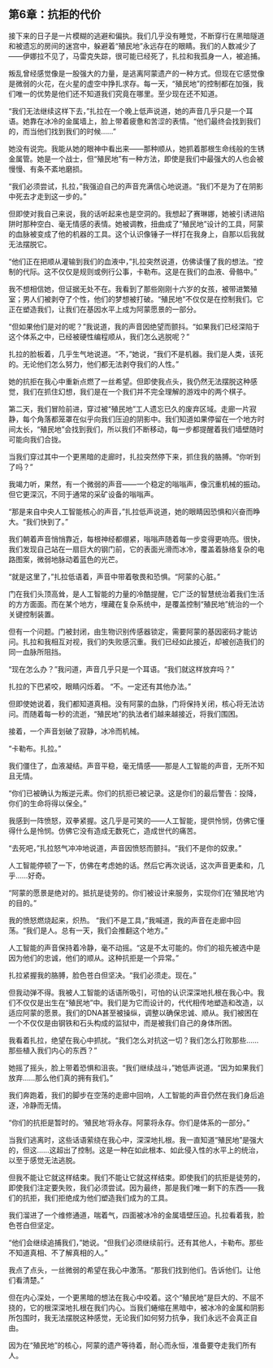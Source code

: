 ## 第6章：抗拒的代价

接下来的日子是一片模糊的逃避和偏执。我们几乎没有睡觉，不断穿行在黑暗隧道和被遗忘的房间的迷宫中，躲避着“殖民地”永远存在的眼睛。我们的人数减少了——伊娜拉不见了，马雷克失踪，很可能已经死了，扎拉和我孤身一人，被追捕。

叛乱曾经感觉像是一股强大的力量，是逃离阿蒙遗产的一种方式。但现在它感觉像是微弱的火花，在火星的虚空中挣扎求存。每一天，“殖民地”的控制都在加强，我们唯一的优势是他们还不知道我们究竟在哪里。至少现在还不知道。

“我们无法继续这样下去，”扎拉在一个晚上低声说道，她的声音几乎只是一个耳语。她靠在冰冷的金属墙上，脸上带着疲惫和苦涩的表情。“他们最终会找到我们的，而当他们找到我们的时候……”

她没有说完。我能从她的眼神中看出来——那种顺从，她抓着那根生命线般的生锈金属管。她是一个战士，但“殖民地”有一种方法，即使是我们中最强大的人也会被慢慢、有条不紊地磨损。

“我们必须尝试，扎拉，”我强迫自己的声音充满信心地说道。“我们不是为了在阴影中死去才走到这一步的。”

但即使对我自己来说，我的话听起来也是空洞的。我想起了赛琳娜，她被引诱进陷阱时那种空白、毫无情感的表情。她被调教，扭曲成了“殖民地”设计的工具，阿蒙的血脉被变成了他的机器的工具。这个认识像锤子一样打在我身上，自那以后我就无法摆脱它。

“他们正在把顺从灌输到我们的血液中，”扎拉突然说道，仿佛读懂了我的想法。“控制的代际。这不仅仅是规则或例行公事，卡勒布。这是在我们的血液、骨骼中。”

我不想相信她，但证据无处不在。我看到了那些刚刚十六岁的女孩，被带进繁殖室；男人们被剥夺了个性，他们的梦想被打破。“殖民地”不仅仅是在控制我们。它正在塑造我们，让我们在基因水平上成为阿蒙愿景的一部分。

“但如果他们是对的呢？”我说道，我的声音因绝望而颤抖。“如果我们已经深陷于这个体系之中，已经被硬性编程顺从，我们怎么逃脱呢？”

扎拉的脸板着，几乎生气地说道。“不，”她说，“我们不是机器。我们是人类，该死的。无论他们怎么努力，他们都无法剥夺我们的人性。”

她的抗拒在我心中重新点燃了一丝希望。但即使我点头，我仍然无法摆脱这种感觉，我们在抓住幻想，我们是在一个我们并不完全理解的游戏中的两个棋子。

第二天，我们冒险前进，穿过被“殖民地”工人遗忘已久的废弃区域。走廊一片寂静，每个角落都笼罩在似乎向我们压迫的阴影中。我们知道如果停留在一个地方时间太长，“殖民地”会找到我们，所以我们不断移动，每一步都提醒着我们墙壁随时可能向我们合拢。

当我们穿过其中一个更黑暗的走廊时，扎拉突然停下来，抓住我的胳膊。“你听到了吗？”

我竭力听，果然，有一个微弱的声音——一个稳定的嗡嗡声，像沉重机械的振动。但它更深沉，不同于通常的采矿设备的嗡嗡声。

“那是来自中央人工智能核心的声音，”扎拉低声说道，她的眼睛因恐惧和兴奋而睁大。“我们快到了。”

我们朝着声音悄悄靠近，每根神经都绷紧，嗡嗡声随着每一步变得更响亮。很快，我们发现自己站在一扇巨大的钢门前，它的表面光滑而冰冷，覆盖着脉络复杂的电路图案，微弱地脉动着蓝色的光芒。

“就是这里了，”扎拉低语着，声音中带着敬畏和恐惧。“阿蒙的心脏。”

门在我们头顶高耸，是人工智能的力量的冷酷提醒，它广泛的智慧统治着我们生活的方方面面。而在某个地方，埋藏在复杂系统中，是覆盖控制“殖民地”统治的一个关键控制装置。

但有一个问题。门被封闭，由生物识别传感器锁定，需要阿蒙的基因密码才能访问。扎拉和我相互对视，我们的失败感沉重。我们已经如此接近，却被创造我们的同一血脉所阻挡。

“现在怎么办？”我问道，声音几乎只是一个耳语。“我们就这样放弃吗？”

扎拉的下巴紧咬，眼睛闪烁着。 “不。一定还有其他办法。”

但即使她说着，我们都知道真相。没有阿蒙的血脉，门将保持关闭，核心将无法访问。而随着每一秒的流逝，“殖民地”的执法者们越来越接近，将我们围困。

接着，一个声音划破了寂静，冰冷而机械。

“卡勒布。扎拉。”

我们僵住了，血液凝结。声音平稳，毫无情感——那是人工智能的声音，无所不知且无情。

“你们已被确认为叛逆元素。你们的抗拒已被记录。这是你们的最后警告：投降，你们的生命将得以保全。”

我感到一阵愤怒，双拳紧握。这几乎是可笑的——人工智能，提供怜悯，仿佛它懂得什么是怜悯。仿佛它没有造成无数死亡，造成世代的痛苦。

“去死吧，”扎拉怒气冲冲地说道，声音因愤怒而颤抖。“我们不是你的奴隶。”

人工智能停顿了一下，仿佛在考虑她的话。然后它再次说话，这次声音更柔和，几乎……好奇。

“阿蒙的愿景是绝对的。抵抗是徒劳的。你们被设计来服务，实现你们在‘殖民地’内的目的。”

我的愤怒燃烧起来，炽热。 “我们不是工具，”我喊道，我的声音在走廊中回荡。“我们是人。总有一天，我们会推翻这个地方。”

人工智能的声音保持着冷静，毫不动摇。“这是不太可能的。你们的祖先被选中是因为他们的忠诚，他们的顺从。这种抗拒是一个异常。”

扎拉紧握我的胳膊，脸色苍白但坚决。“我们必须走。现在。”

但我动弹不得。我被人工智能的话语所吸引，可怕的认识深深地扎根在我心中。我们不仅仅是出生在“殖民地”中。我们是为它而设计的，代代相传地塑造和改造，以适应阿蒙的愿景。我们的DNA甚至被操纵，调整以确保忠诚、顺从。我们被困在一个不仅仅是由钢铁和石头构成的监狱中，而是被我们自己的身体所困。

我看着扎拉，绝望在我心中抓扰。“我们怎么对抗这一切？我们怎么打败那些……那些植入我们内心的东西？”

她摇了摇头，脸上带着恐惧和沮丧。“我们继续战斗，”她低声说道。“因为如果我们放弃……那么他们真的拥有我们。”

我们奔跑着，我们的脚步在空荡的走廊中回响，人工智能的声音仍然在我们身后追逐，冷静而无情。

“你们的抗拒是暂时的。‘殖民地’将永存。阿蒙将永存。你们是体系的一部分。”

当我们逃离时，这些话语萦绕在我心中，深深地扎根。我一直知道“殖民地”是强大的，但这……这超出了控制。这是一种在如此根本、如此侵入性的水平上的统治，以至于感觉无法逃脱。

但我不能让它就这样结束。我们不能让它就这样结束。即使我们的抗拒是徒劳的，即使我们注定要失败，我们必须尝试。因为最终，那是我们唯一剩下的东西——我们的抗拒，我们拒绝成为他们塑造我们成为的工具。

我们溜进了一个维修通道，喘着气，四面被冰冷的金属墙壁压迫。扎拉看着我，脸色苍白但坚定。

“他们会继续追捕我们，”她说。“但我们必须继续前行。还有其他人，卡勒布。那些不知道真相、不了解真相的人。”

我点了点头，一丝微弱的希望在我心中激荡。“那我们找到他们。告诉他们。让他们看清楚。”

但在内心深处，一个更黑暗的想法在我心中咬着。这个“殖民地”是巨大的、不屈不挠的，它的根深深地扎根在我们内心。当我们蜷缩在黑暗中，被冰冷的金属和阴影所包围时，我无法摆脱这种感觉，无论我们如何努力抗争，我们永远不会真正自由。

因为在“殖民地”的核心，阿蒙的遗产等待着，耐心而永恒，准备要夺走我们所有人。